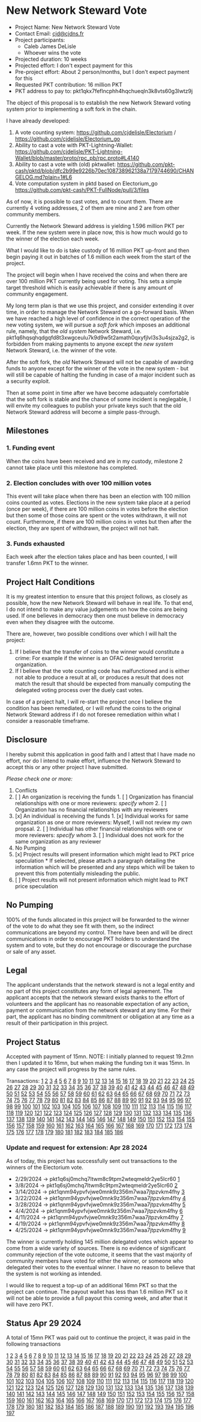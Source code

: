 # New Network Steward Vote

* Project Name: New Network Steward Vote
* Contact Email: cjd@cjdns.fr
* Project participants:
  * Caleb James DeLisle
  * Whoever wins the vote
* Projected duration: 10 weeks
* Projected effort: I don't expect payment for this
* Pre-project effort: About 2 person/months, but I don't expect payment for this
* Requested PKT contribution: 16 million PKT
* PKT address to pay to: pkt1qkx7feflncphh4hqchueqln3k8vts60g3lwtz9j

The object of this proposal is to establish the new Network Steward voting system prior to
implementing a soft fork in the chain.

I have already developed:
1. A vote counting system: https://github.com/cjdelisle/Electorium / https://github.com/cjdelisle/Electorium_go
2. Ability to cast a vote with PKT-Lightning-Wallet: https://github.com/cjdelisle/PKT-Lightning-Wallet/blob/master/proto/rpc_pb/rpc.proto#L4140
3. Ability to cast a vote with (old) pktwallet: https://github.com/pkt-cash/pktd/blob/dfc2b99e9226b70ec108738962138a7179744690/CHANGELOG.md?plain=1#L6
4. Vote computation system in pktd based on Electorium_go https://github.com/pkt-cash/PKT-FullNode/pull/3/files

As of now, it is possible to cast votes, and to count them. There are currently 4 voting
addresses, 2 of them are mine and 2 are from other community members.

Currently the Network Steward address is yielding 1.596 million PKT per week. If the new
system were in place now, this is how much would go to the winner of the election each week.

What I would like to do is take custody of 16 million PKT up-front and then begin paying it
out in batches of 1.6 million each week from the start of the project.

The project will begin when I have received the coins and when there are over 100 million PKT
currently being used for voting. This sets a simple target threshold which is easily
achievable if there is any amount of community engagement.

My long term plan is that we use this project, and consider extending it over time, in order
to manage the Network Steward on a go-forward basis. When we have reached a high level of
confidence in the correct operation of the new voting system, we will pursue a *soft fork*
which imposes an additional rule, namely, that the *old system* Network Steward, i.e.
pkt1q6hqsqhqdgqfd8t3xwgceulu7k9d9w5t2amath0qxyfjlvl3s3u4sjza2g2, is forbidden from making
payments to anyone except the *new system* Network Steward, i.e. the winner of the vote.

After the soft fork, the *old* Network Steward will not be capable of awarding funds to
anyone except for the winner of the vote in the new system - but will still be capable of
halting the funding in case of a major incident such as a security exploit.

Then at some point in time after we have become adaquately comfortable that the soft fork
is stable and the chance of some incident is neglegable, I will envite my colleagues to
publish your private keys such that the old Network Steward address will become a simple
pass-through.

## Milestones

### 1. Funding event
When the coins have been received and are in my custody, milestone 2 cannot take place
until this milestone has completed.

### 2. Election concludes with over 100 million votes
This event will take place when there has been an election with 100 million coins counted
as votes. Elections in the new system take place at a period (once per week), if there
are 100 million coins in votes before the election but then some of those coins are spent
or the votes withdrawn, it will not count. Furthermore, if there are 100 million coins in
votes but then after the election, they are spent of withdrawn, the project will not halt.

### 3. Funds exhausted
Each week after the election takes place and has been counted, I will transfer 1.6mn PKT
to the winner.

## Project Halt Conditions
It is my greatest intention to ensure that this project follows, as closely as possible,
how the new Network Steward will behave in real life. To that end, I do not intend to
make any value judgements on how the coins are being used. If one believes in democracy
then one must believe in democracy even when they disagree with the outcome.

There are, however, two possible conditions over which I will halt the project:

1. If I believe that the transfer of coins to the winner would constitute a crime: For
example if the winner is an OFAC designated terrorist organization.
2. If I believe that the vote counting code has malfunctioned and is either not able to
produce a result at all, or produces a result that does not match the result that should
be expected from manually computing the delegated voting process over the duely cast
votes.

In case of a project halt, I will re-start the project once I believe the condition has
been remediated, or I will refund the coins to the original Network Steward address if
I do not foresee remediation within what I consider a reasonable timeframe.


## Disclosure
I hereby submit this application in good faith and I attest that I have made no effort, nor do I
intend to make effort, influence the Network Steward to accept this or any other project I have
submitted.

*Please check one or more:*

1. Conflicts
  1. [ ] An organization is receiving the funds
    1. [ ] Organization has financial relationships with one or more reviewers: *specify whom*
    2. [ ] Organization has no financial relationships with any reviewers
  2. [x] An individual is receiving the funds
    1. [x] Individual works for same organization as one or more reviewers: Myself, I will not review my own propsal.
    2. [ ] Individual has other financial relationships with one or more reviewers: *specify whom*
    3. [ ] Individual does not work for the same organization as any reviewer
2. No Pumping
  1. [x] Project results will present information which might lead to PKT price speculation
    * If selected, please attach a paragraph detailing the information which will be presented and any steps which will be taken to prevent this from potentially misleading the public.
  2. [ ] Project results will not present information which might lead to PKT price speculation

## No Pumping
100% of the funds allocated in this project will be forwarded to the winner of the vote to
do what they see fit with them, so the indirect communications are beyond my control. There have
been and will be direct communications in order to encourage PKT holders to understand the system
and to vote, but they do not encourage or discourage the purchase or sale of any asset.

## Legal

The applicant understands that the network steward is not a legal entity and no part of this
project constitutes any form of legal agreement. The applicant accepts that the network steward
exists thanks to the effort of volunteers and the applicant has no reasonable expectation of any
action, payment or communication from the network steward at any time. For their part, the
applicant has no binding commitment or obligation at any time as a result of their participation
in this project.

## Project Status

Accepted with payment of 15mn. NOTE: I initially planned to request 19.2mn then I updated it to
16mn, but when making the funding txn it was 15mn. In any case the project will progress by the
same rules.

Transactions:
[1](https://explorer.pkt.cash/tx/dbdb73166cfb72b22e04c2f392819e84a9caddb56ed0bfe7cf716e3f15a0e401)
[2](https://explorer.pkt.cash/tx/ab8bf3eb9ca8c802ae4cf8c99ebd6205293a95220c7cc6cb4be2721e7bd1c966)
[3](https://explorer.pkt.cash/tx/7688fb5687f9ec9d51bef7da1c20ebe9daca294dd65702e54ff933250ebf4e6b)
[4](https://explorer.pkt.cash/tx/e09d6ee6fb20170273545cf1b07415eb86c6fbbffc4ad8b0fb73afffdaa5ca05)
[5](https://explorer.pkt.cash/tx/5392e5f6cc302c43db274cb4183aa4acc5c5a248173fba9d7ff9385c92e1bca1)
[6](https://explorer.pkt.cash/tx/ca38f57268e23f0cf17c12633f3e74440a6966cdd71a166b502ae94947c1070c)
[7](https://explorer.pkt.cash/tx/4cc1a9ad97a939080c4b0254acfcce951d411c2f3d8634d35604b48c0021d2d4)
[8](https://explorer.pkt.cash/tx/1b0a7ad7cd2d3df661cc10283c3d855e4b16f07501228a03b1d362f688e6b5b7)
[9](https://explorer.pkt.cash/tx/27ab6d35a52a0ea09e14133b83d70eef228ede471fa259d96b6b58d8b87909c5)
[10](https://explorer.pkt.cash/tx/ffcb730a46d7511cfe538bbb04b48c4e37264e89359bbe689df5113f785b7400)
[11](https://explorer.pkt.cash/tx/04f247fc101da9bc1b4b51e95c06e884cb4641e368acaac583b38fc7969352ed)
[12](https://explorer.pkt.cash/tx/bc2c08589037db069f981db762ea851c991c1448173ede054b87b944055c982b)
[13](https://explorer.pkt.cash/tx/33f54a512a7aaf62a5182081ebec08f910b38eaf17c4004af91aad15adbaa41b)
[14](https://explorer.pkt.cash/tx/8a7d0a472d31ef38617efbc114391f4e381755d794ede0caffe5ec271f235cc5)
[15](https://explorer.pkt.cash/tx/71ee8d138e58087bc848423ae43450a44dba545c0106140d388f6ee3a18a4a75)
[16](https://explorer.pkt.cash/tx/4c9d866f3938edff3982f561f9e79a2a9b919ec1f814839e88cf2d0b2599dabc)
[17](https://explorer.pkt.cash/tx/43d7065e8a286cc6f4a8e2bfdb67876510a37f0eb06299e5bad9c6cdee4fb352)
[18](https://explorer.pkt.cash/tx/ed088210081f74f65ca634fdd7fb77c7e9dca4bb8e227d3cd73be90d4c28cb60)
[19](https://explorer.pkt.cash/tx/1bf0cd2c173dad9d48a6d98ff5e2378d590e5a4f295da04940bde2e49f135085)
[20](https://explorer.pkt.cash/tx/36a468feecd78241f1f21eec6c327981110b2b465da9df21529f0817fd93622c)
[21](https://explorer.pkt.cash/tx/846f2dc4cc7a2051708c6e560976e4de90e9743aac73a8c80f3020644658ae79)
[22](https://explorer.pkt.cash/tx/72329d93acd0f9179346f42389141fe5077debade7fb842acec1c695331ef50c)
[23](https://explorer.pkt.cash/tx/3076ddec1455f5f8c1a8305f8e84b046f09ef456f600deaa5ba0b42599492595)
[24](https://explorer.pkt.cash/tx/e3a42bdc0b5c026918e17b3877159e2eae198bd26649bd32f257a94cceefc316)
[25](https://explorer.pkt.cash/tx/5d6df6b462c87edb58188aa44d1e7e2149bfe5602839aa44c3b4b5ef11e6971e)
[26](https://explorer.pkt.cash/tx/afe0acf056bc40da17288526ba17d8de562bc63309f1e9cb65694e8de1f25713)
[27](https://explorer.pkt.cash/tx/76f54f9f32b885eda6929f203ef9bb2551becb3dea881429827a26a3ef58c68a)
[28](https://explorer.pkt.cash/tx/8884d5a33f6002704f35e08a6a0e3ab563f78af418b7dc36211643deeb8d6855)
[29](https://explorer.pkt.cash/tx/3b027ad593d4454541b5737dc14eefdcc80989b534ef768a1ce2b4248910fd2a)
[30](https://explorer.pkt.cash/tx/a89e1d06256384ba18e060afd87adc9dc29bfd7c67f34fa73b87d5cdedab8313)
[31](https://explorer.pkt.cash/tx/51573695a3bb1d179eb81679f06e66abb6267e859efa8dc1739c78050c6a602a)
[32](https://explorer.pkt.cash/tx/a8bdd655469cf72588a98abf8d6b8d92ec85c1775c989aa2d12cc182659c996c)
[33](https://explorer.pkt.cash/tx/2b86caaac473de2224bb3021573fa4588d2a0dffb0520e22b2bcc4a3f9395310)
[34](https://explorer.pkt.cash/tx/27e5f3e5bb8c2df983fe962043c2e386b8ba8e86f00f7ae14336ecb41ca6becf)
[35](https://explorer.pkt.cash/tx/175259302771e93d8db1d44b36fe41fc91ca64392ab3aa7ab2c285c12a9e4c76)
[36](https://explorer.pkt.cash/tx/94665cbef93bfcefb15ce0637dd095245ec71fd93d39dac26c101532a4624f33)
[37](https://explorer.pkt.cash/tx/4270a259a7d758a0e8a8a5e3e83bb881ae3170b938ebfc0b697648ae9039c438)
[38](https://explorer.pkt.cash/tx/3b7fd34c810ce6fc7513ad58038e0cf6e66ccd9843b7a520f5b2a5571cbc7614)
[39](https://explorer.pkt.cash/tx/535378c0f51b2c55b60fec74c16a2c6f482ad50065e2c50604c7450a22514fc1)
[40](https://explorer.pkt.cash/tx/aeab7e1af89b07c27cc0725a4b495dac2b6ad2053ad4621abb1036454cce8af6)
[41](https://explorer.pkt.cash/tx/e3821febd1775e8c16657967d7d00ad61aa95247e1088b5bccc1b45b2cc94b69)
[42](https://explorer.pkt.cash/tx/24418f67ce65fac27c0ab9d5fec646de9a6c0ec1a0c3072935c350d92a0e5a70)
[43](https://explorer.pkt.cash/tx/cdf39ad72752366c4fe785b1edd3504b492f23e08ab4da86f8fbfd1a70f1ccfe)
[44](https://explorer.pkt.cash/tx/2eb20efc7c3a5f88fb5e2d7f2605fb5f60b9b99f2275ba68f089062647834ce9)
[45](https://explorer.pkt.cash/tx/069a5c12c1a9b50ef3b3416d22eed8b3f25b7584a798adcd4e524cfde6c7114c)
[46](https://explorer.pkt.cash/tx/8dc007ddefe1408fe78b71ec6516db485468de0e50cf8bce7f3e6a84d4849b3c)
[47](https://explorer.pkt.cash/tx/4b13aa8f5d483fe03735e5fd0630734a30ce0f6d73a0b15c08abbd4b0f70cb66)
[48](https://explorer.pkt.cash/tx/0879cf1fe6491a1d8d9097d665cc5a73fe3ab8cb6a5a128641f78701e09842ba)
[49](https://explorer.pkt.cash/tx/15da5558967cc334156bde97f9d25f71f9c7c4c09b74c987d063b23ef14479fa)
[50](https://explorer.pkt.cash/tx/88634793cff2190a725a6bf7dfb80c5d2765c312c85c08b1eb1b0a2e475ef711)
[51](https://explorer.pkt.cash/tx/5697b55c067310ef0ca0df461fbcd1f57a0bf48728daf510518255d407c7274b)
[52](https://explorer.pkt.cash/tx/82c718361f4d7bc30b5b567d4ecc1876a17aa376420eafbaaf0189beb6048766)
[53](https://explorer.pkt.cash/tx/2b491a6e3f381753a1b277b0293fe0afbbeff5055b648f0d8a919afb78f799a7)
[54](https://explorer.pkt.cash/tx/9d90f91c96e186a32bbece22adbbb02b43a6d6a195300ae21ada7187d2eb0f1c)
[55](https://explorer.pkt.cash/tx/37e1d483ba2ad080a213729d7f852188fdec1f1152136469811496c4c0831974)
[56](https://explorer.pkt.cash/tx/4e03bf81800c23fcd41e4b4692b743a6fd3d56e3bee8c94958d3d3dcd1c640d6)
[57](https://explorer.pkt.cash/tx/cec13a6c346ef7509f46a4039b0a981e44ce439480d9a606c90b54623b353f6a)
[58](https://explorer.pkt.cash/tx/a4cf120c1a871f8f069aca8cabf3090c30f9cbf0f260738c177823b074498a83)
[59](https://explorer.pkt.cash/tx/023c23416875595a8554d5db8a319188e1bc443f90e98604a391fd9d8b8f17a1)
[60](https://explorer.pkt.cash/tx/77e71b22ebf2241b9d4fc30b1ac343f3b3c3f42cdc4720d0850a553e1aa9cc92)
[61](https://explorer.pkt.cash/tx/7b701d026646b4a38ab18e2cc646e13771b83066761ba7b09d1c2084d632441a)
[62](https://explorer.pkt.cash/tx/3f9888e6e34255cd69b313548db6523aa32af38ab082487e186a2517e61d59c7)
[63](https://explorer.pkt.cash/tx/5cd7e2ad7ef9517df6b0b40317e2e521904e047dabafd2579bf431ed92bebd0d)
[64](https://explorer.pkt.cash/tx/45da9b3ee1108ebec96d59a11254ee1acc0453c1d3fbba2c72241f8bce0ded5d)
[65](https://explorer.pkt.cash/tx/0acffeda93cbc9248e112df6f1ed3a34fdcea642e324125a479c2f0c77dd4649)
[66](https://explorer.pkt.cash/tx/84be6a83dcd0b8c770ff365164dd3870c911cc614bc96e487fbd093d3f429911)
[67](https://explorer.pkt.cash/tx/c97baaba3f2c59236b4ffc5b7337e4f96966338821f64fa90f69fef73613eaea)
[68](https://explorer.pkt.cash/tx/42b185ae05b35ff01d70b3ac30fcb612bcc82b4f9b3871e8a2f8dae28333df53)
[69](https://explorer.pkt.cash/tx/c12f56b9891e95a14ea7a165f89699f388b71bff053dc4779629f1eb307059a4)
[70](https://explorer.pkt.cash/tx/c8f3b15d6fc8610fbd8fbe520fba1864189a3ba3194a195ae2a611185585219c)
[71](https://explorer.pkt.cash/tx/023bf1c95bfeb39e0aa2795588d6b55f8ae4bd3c77372b58c2b110ccb5233602)
[72](https://explorer.pkt.cash/tx/5eb21889a5f48acd7a0d510c5608f82459590c46c80adebc19d56b1e36fda2ea)
[73](https://explorer.pkt.cash/tx/202d0eb0bfb8573ea5665d12b3d24209d5a30cffe224e0a3af8efb1a817cbc57)
[74](https://explorer.pkt.cash/tx/1c19ce496d83ecec0389dabb8ad9d94755dd85eb9d43174864b862a76735d43d)
[75](https://explorer.pkt.cash/tx/c2828956e196bc4ba324a96f2f7ba5f937a0288d7b7369d15119c321171377e9)
[76](https://explorer.pkt.cash/tx/da04cd369b24459246b3dd9c9c2f89c5d07e1fd719d475f49beba6fd4d3db492)
[77](https://explorer.pkt.cash/tx/c52cf220c1adad1d897d842b1a213d73352a700bfeb903cca630e8b58d22ad46)
[78](https://explorer.pkt.cash/tx/b493c022051dcc4665550bb47a79cc71cff4c5e3dd7f467881870c005708d494)
[79](https://explorer.pkt.cash/tx/0e708f7db6f16456dcffca79fa7ce3188d36c5f8db12d1b426d36efbcbb705b3)
[80](https://explorer.pkt.cash/tx/7a01c8b31acd5fb2a94b1b3c259a1b514dae25ac76aaaab68b2d446f32a319ea)
[81](https://explorer.pkt.cash/tx/3a9e69fb19594fb1f7c682ebef8ca934b4e0618e4f5ef0576f050b1c4324be80)
[82](https://explorer.pkt.cash/tx/b9c8ef9b7b8e59fb4b76b00190bcb80b42211ce05edfa677af0acbf1dae38e22)
[83](https://explorer.pkt.cash/tx/d0efcb9185818d2c923a259076fb00f468d870fd4ee8333d2001cb94c324ce59)
[84](https://explorer.pkt.cash/tx/fc34e1989bc712f21865c34533ca64381557e8bc4bbbb1b5e0b3533183bb944e)
[85](https://explorer.pkt.cash/tx/2f36fa27d5ca9610ef5b0162224f5e35618012da962f7bfd4829f3a26faaf048)
[86](https://explorer.pkt.cash/tx/7dc113ad873f1bec9af56698b9372144d9bbe9665ad37111074e4c8ac95ce979)
[87](https://explorer.pkt.cash/tx/60d87bbeac08034ccf7075f24819bfc1ce904e9e2996f5999c40aad2817e9fb3)
[88](https://explorer.pkt.cash/tx/9f8a0a2410b8646767723e12c6dc1d2475de7d47d6a8c25ba782588c5b24a680)
[89](https://explorer.pkt.cash/tx/54343b29326b978664f9a89afb57b60b623021450cb2b9c2d7c671e1c77cbbec)
[90](https://explorer.pkt.cash/tx/2d3097cdf27cd1e29764f070d3d71abab1c1c73b394adbff6fc546f0d19b5e7e)
[91](https://explorer.pkt.cash/tx/33b1e51a31fbac592142e43063c8c7f0ee2308d7cbd8d27a6a8caf0ebbe082c7)
[92](https://explorer.pkt.cash/tx/336b19c06d48e68c1b81659aa858bb8a5804506712b789c910f54d00fbd3ed28)
[93](https://explorer.pkt.cash/tx/de33367726934698ddf4fbf7ef73813fd9adcb5eb39dbcef9d4654af4bb4af50)
[94](https://explorer.pkt.cash/tx/78f5071004358a507091baaeac1e9add361a73f83a0d0b1a1b789d75c8c2d4a4)
[95](https://explorer.pkt.cash/tx/e3119769acbe8ed23ce6f6e1c6902183028ea364da571dad07a4776cd31f5d80)
[96](https://explorer.pkt.cash/tx/f609cf0ebaae45669e2d0d2da15f967cbbabaee50236c05600494001d05875c6)
[97](https://explorer.pkt.cash/tx/98ce91e37d513673d8083469a2c46ddcafe8637e51eed107d4543d95c2bdc98e)
[98](https://explorer.pkt.cash/tx/fd7c523e4452d0dc5344fed90f299f3ee85fcf03206d8330e424319b64d4baee)
[99](https://explorer.pkt.cash/tx/339668bd8d078af085d51f2b5bfea250196cc2aa73063c03a809af9833912c01)
[100](https://explorer.pkt.cash/tx/245b71a178a18cba6ea77401ae9a9dc3d0c3d4342ad5d96e805a17167c52b340)
[101](https://explorer.pkt.cash/tx/0b6666912abe2bc5b5ca44edbf5e79c34a64b0103b08531eae16c1a9bc363ac8)
[102](https://explorer.pkt.cash/tx/094991667783e514ec9686a46717b113566efc722e36a639eee71a285d17ec1e)
[103](https://explorer.pkt.cash/tx/b6538ed709542b5863da7752e7a9fb78f69834d6305ad1c2f30b9ce12343246f)
[104](https://explorer.pkt.cash/tx/989998494100c36dd252f91f68c0ee2edf4a54777c898559932f33043202eb85)
[105](https://explorer.pkt.cash/tx/ad7f9ee8d09e43788f86d310860c90aa43dc3f74138e26206f80cacacc0adc14)
[106](https://explorer.pkt.cash/tx/0f95a8e03de3347abdbf99708b38227b7b797f0fbb091b9068d07bec85e14c6d)
[107](https://explorer.pkt.cash/tx/f89e4c8614b264a8520ce53898210758b15135ea7fdb4f22ed5879bf5d6ded01)
[108](https://explorer.pkt.cash/tx/f02a7b84a849f414e3cdaae4ebc20dda19d14e68c875b58d818a7f03e069d879)
[109](https://explorer.pkt.cash/tx/db3d1b0d168e1b869c29520ab29aa4b923b0f94c997434df0be71e11b7278d5f)
[110](https://explorer.pkt.cash/tx/a668e42ae016ab989267b9ff6a0ebc55a112fa9b92fd28cf0029d0fab9a59359)
[111](https://explorer.pkt.cash/tx/6acf6dc9bdc386c2aef8e1b21272eb7523557d1f8eb720f8d3fc8cb59d1578a1)
[112](https://explorer.pkt.cash/tx/8a2c1db3d6a44b3fd1b0ff0871e93b180952cea7b01ec775e5b50e621672f493)
[113](https://explorer.pkt.cash/tx/4c27d57d7589a197aa1372273ceca88396fb77cb2a496d2847f2da811ae9f1aa)
[114](https://explorer.pkt.cash/tx/e8e64eb56349bd5d5ef4f3fb4879bd0384261be6679cdb49288e1a85d8c1f538)
[115](https://explorer.pkt.cash/tx/64cc8cf72e06aea6a66243ab05e832990e072af769b52ca21bb1d7587575f76d)
[116](https://explorer.pkt.cash/tx/04f15642e1acd42732a4b37d5f502f04dcbde19f39ca31a7aa15b03961b61f8a)
[117](https://explorer.pkt.cash/tx/df9b10ffefe2e49074f640781f33805908ed387e419d7a1bf6ba3daa3c79034e)
[118](https://explorer.pkt.cash/tx/ecc951bb859f4c055927c4d04291fe3d88add9af0d44a3ebf43422b665448a4a)
[119](https://explorer.pkt.cash/tx/71c7d93a8491a54c44eb7d58891d1ba2627999aec99cbb44e84fa68fb180a847)
[120](https://explorer.pkt.cash/tx/922707df657aa3cbbdcef818b23e799c37a3cc1545ec1c6edd7d5d825f07dc6a)
[121](https://explorer.pkt.cash/tx/88684dadd98efdbaca0993a17a9ef86c3986847a6a3af82262beb2dbfdfd5d41)
[122](https://explorer.pkt.cash/tx/d2aca7cc29a3a465d2ba70374477184ced859ea7d94230b15add8b41c506e0b7)
[123](https://explorer.pkt.cash/tx/e2821061b383c298c7fa465bd3b38f7995f2910e8c0f5e526e4f8ed1dfea2796)
[124](https://explorer.pkt.cash/tx/b4897960220d5dbbfda507367921e2a8d921dd9ea14c30e9787018c056f3150d)
[125](https://explorer.pkt.cash/tx/0502c8d8af647833d580b3433553bf24bad70a9258b20a2df32f25cb8120dee9)
[126](https://explorer.pkt.cash/tx/001d04c07879ab4347531a75b954bef3d20e06cf1b0daec095510ef4d9d870d2)
[127](https://explorer.pkt.cash/tx/b03177a75bf3100bc2fd155087882f437a278cc1624f0736459268399add850a)
[128](https://explorer.pkt.cash/tx/a6897b6dcc553beeddbf7ebb237a8ec6f87d9ce65d7a3410f745941ecc35f759)
[129](https://explorer.pkt.cash/tx/81a593bc57b9a02f3aae28fc6cc9af010a653ce642b3063df17829de60d0959b)
[130](https://explorer.pkt.cash/tx/8efd3a2ca5a6639f55e7a7280158a8e8037a727c8d70d40247a0b0ab0c7ca645)
[131](https://explorer.pkt.cash/tx/b5914ae8621c4c5d20d9e0e50f796b854d6fe82a6441ca2b7fc18062f6f8c77a)
[132](https://explorer.pkt.cash/tx/7ad9b45f5b87caab9d100215c3e6d7cc94257bab18d5eec4cb9134570fd36dad)
[133](https://explorer.pkt.cash/tx/f5b472552d910179777736f160610d5965cdede9e788c5046cd76837a2a04b84)
[134](https://explorer.pkt.cash/tx/8e05d60e721a0e365fecc9075e6ad0ba99c55427bfc6cd089f98504a5d0935eb)
[135](https://explorer.pkt.cash/tx/9ff98c0a4bdddb2f02538d663d83b3d408b86443fac2a3333822b20e6034a670)
[136](https://explorer.pkt.cash/tx/ea1747c9ecc4cbfba0619c668673565674c39ae00d3ac1d7581cd82fb4e930b8)
[137](https://explorer.pkt.cash/tx/12bdb3545269ee84e398f9ef457675728178c0358fc8c323a1176c6bd74a202a)
[138](https://explorer.pkt.cash/tx/79db7abdbe50fb4eff348e960146b580e3f8cb43776a4a227bd8cc302319bbd4)
[139](https://explorer.pkt.cash/tx/4db2c13dc26c95329395621d7b39e399fa4a38107fd84c4dd46a30734a993c94)
[140](https://explorer.pkt.cash/tx/c1040a40e0773881d379af591e4a1d4a78366abf39df5e23416f53ee1aec2468)
[141](https://explorer.pkt.cash/tx/4153a34a53f8af01169bef3d7e031c5ec7a7c26ba4ee99e7162937585b151e91)
[142](https://explorer.pkt.cash/tx/32968c451180e937f6833dc0391dca9595529236df1f491de70745c282c639e9)
[143](https://explorer.pkt.cash/tx/36e6397b622db3432194ef85419988c929998e5b6388cf42526fc02c22e4b828)
[144](https://explorer.pkt.cash/tx/14a039da210effc8f076c0e279089693811fb38c9aec6d0a8baa21008004c213)
[145](https://explorer.pkt.cash/tx/c9af8d20d981d164dff31b7dac2ac50538c945cea72211b05219bbd961128c2a)
[146](https://explorer.pkt.cash/tx/926ec52df8ffbaf10d98743f820d691bcabc7502ed1cbe0aa90184517e477f2b)
[147](https://explorer.pkt.cash/tx/09bd509ad3252b73d3dad432d1f62b3673611a837a215325bf18474342396b8f)
[148](https://explorer.pkt.cash/tx/26f7748193eec572b61b16eb45897e16d8dc7c4a7e9c7c672b4eec249bbeb5bd)
[149](https://explorer.pkt.cash/tx/24e2377bdbd5528b115aafe0e04dabc7c8355d4d54ab20d732cbe4c5c1e385a1)
[150](https://explorer.pkt.cash/tx/b1e7dcec2b9475d937352f482fe48998848866b7d3b3eab9274a9ec2ab3877ab)
[151](https://explorer.pkt.cash/tx/bd053fe40e019cb4a3ac17d77d79ae9ec4f1f35a545a34e195a512769097acbc)
[152](https://explorer.pkt.cash/tx/fc342741031ed5927da6ef19872e213575537f164c6e7a7fa9d095be990f2c2f)
[153](https://explorer.pkt.cash/tx/2e2143c53cab0249be4f4fdc3cc5d5c34a7c62f5f0669208daa1064131cedc39)
[154](https://explorer.pkt.cash/tx/6c08d6b03512aae25327e23c292111f1a6bb8b1a1262e5605ae6f3f30cc85858)
[155](https://explorer.pkt.cash/tx/d93b88e4e145bc9c5dabf8138b12376b7a410370a98e0b488e489e803cf2fc49)
[156](https://explorer.pkt.cash/tx/e946a36e949cf4aa2f45c21528cbb25d5ddc4357a3f3f71ccc79a67c9f2cfb03)
[157](https://explorer.pkt.cash/tx/52c40183c3afb7f58b8e1f1440b66ed8f9aad5f08cf8dc4214a812c8de8e4e9f)
[158](https://explorer.pkt.cash/tx/ae750962192a2f5c48c95a74bca7302f24c2c34609e2e3654314acd3c82e72e1)
[159](https://explorer.pkt.cash/tx/a4268ef882180756ac19571df27aa0bbfc9b89b666844a4b03e84f225ce27be3)
[160](https://explorer.pkt.cash/tx/74bbaa052315f0b63a92500d2c0531ce4f7bb90a44653cc08ec683a8d0f29fe7)
[161](https://explorer.pkt.cash/tx/620419db66be9fa087fee769e09372469d7c09688ca77be7fcac9f4da2f08a03)
[162](https://explorer.pkt.cash/tx/8472d130499aa6ed2d35158575a62d3fb5c282d9e9f24c5cb1f2c453c4710630)
[163](https://explorer.pkt.cash/tx/db32f775f2ee15793b35bc6169a152b898075e3c87fb71ddb35f09ac344c2d89)
[164](https://explorer.pkt.cash/tx/3d30f53463e16058bfd7a51df433ac55cb81b34471f07a7f054fc6e047d051fc)
[165](https://explorer.pkt.cash/tx/3ae99c01b161f1c5308c18502deeed85fe81f9c868a0ed413c98a3036bb28979)
[166](https://explorer.pkt.cash/tx/d906834560b91fe54a7211a823c28a65b64b213fb861e6451cea528f0a695ef7)
[167](https://explorer.pkt.cash/tx/7de9275daa91d7a1c8406ecaa89b1ce24af72811ef082a20a6a6020b665846b4)
[168](https://explorer.pkt.cash/tx/be291a90e4417148766636f6dddb5553a742d1d6cfa9a6f8bd9702445220830c)
[169](https://explorer.pkt.cash/tx/f8d4341d965a3743cb65e4b54e21d3bf9f7d1b05b9422e119e41521c349083f6)
[170](https://explorer.pkt.cash/tx/c78171429485324fb5a84a7708fec14c64f8de1713d03999d3623c3dd276da8c)
[171](https://explorer.pkt.cash/tx/99bb1310da00a2c53818f7c1c40bd077fc3ad218b0505fbe33b23000dd459714)
[172](https://explorer.pkt.cash/tx/17ac3527a1fa1c9f9951b3906da7d20aeff3e7b46669eb95178821b7e04cee31)
[173](https://explorer.pkt.cash/tx/1f97c4050cfb0063d60d002cdc206b086bd7a38c4fba72a7723c088bca650e00)
[174](https://explorer.pkt.cash/tx/c3ff6776bec4d3e3b62ac016180b1cb4b2c15c6bfed1d54eeaf2433b1a8515d9)
[175](https://explorer.pkt.cash/tx/27fd0bbbdafea5055cf1c511db8a36283dba32eefca4c71362cbd7b057cb9111)
[176](https://explorer.pkt.cash/tx/0d2eec22182e13dfeca4e0dd2b776e4596a27407718d9c0f075f099f09dbcd11)
[177](https://explorer.pkt.cash/tx/89218ec7bf10c70c07383a144a60170c4753cca93dadbb04939846a97ca0131e)
[178](https://explorer.pkt.cash/tx/68cf3640a7f87b3959cce350b9fe24cccf076715a025dbe71ac43c18c2cf6181)
[179](https://explorer.pkt.cash/tx/90d9d91ac05ddcef60f6088c9d23bd5e0eecedfbc45c3e8f081d538989edaa4b)
[180](https://explorer.pkt.cash/tx/6b01c0f70cd8ec2b741e5f6ba0a39fc08e8a054a1b9f0f81254075f789b742d7)
[181](https://explorer.pkt.cash/tx/d7fb6a6c65a8cf8d14acd4668259cb3e9e23426ee5a5b70cc950bad3c31f2503)
[182](https://explorer.pkt.cash/tx/fa7cdc5d32dc2d3c07cf2cf10c80d3dd418256a425cbcfbd424ed6b7b8aa615f)
[183](https://explorer.pkt.cash/tx/227c3189ea2a3ff4649503728b70fbf828c4da8460c88b127d42b102a3267ca7)
[184](https://explorer.pkt.cash/tx/01ced8fcf56d79600bab67859f8d51e077432e7401eae265b0429e884017a333)
[185](https://explorer.pkt.cash/tx/496181b8b007ad789d5ce502f0b6a65b5700caf02b4461db44091bab7c4f916b)
[186](https://explorer.pkt.cash/tx/0a69a136f5cbcea9df11e502963d6419c556ba80ea36ada824ddcd3f0f036e23)

### Update and request for extension: Apr 28 2024
As of today, this project has successfully sent out transactions to the winners of the Electorium vote.

* 2/29/2024 -> pkt1q6sj0mchq7ltwm8c9tpm2wteqmeldr2ye5lcr60 [1](https://packetscan.io/tx/70c6f3b1c5d73244787b133ae496d426bf3594b9bcfec037a47377b6cbfd28d1)
* 3/8/2024 -> pkt1q6sj0mchq7ltwm8c9tpm2wteqmeldr2ye5lcr60 [2](https://packetscan.io/tx/a430d8f06f2dd4c6540f71e62a205ca03df5fa79faf7f4e42da9dc16f1762199)
* 3/14/2024 -> pkt1qnm94ypvfvjwe0mnk9z356m7waa7jtpzvkm4fhy [3](https://packetscan.io/tx/768366708cb84af646128687d6397b46807f61b8deb67e29cb0908b6137f0141)
* 3/22/2024 -> pkt1qnm94ypvfvjwe0mnk9z356m7waa7jtpzvkm4fhy [4](https://packetscan.io/tx/f6e7273a97dd7dbaa3302a294ee0f748d037e2146221cc5099f2539a7f0162c4)
* 3/28/2024 ->  pkt1qnm94ypvfvjwe0mnk9z356m7waa7jtpzvkm4fhy [5](https://packetscan.io/tx/52c391e3298181118e3f439ab399d2c2cc803eece125d4ffb8c60971313b2d4d)
* 4/4/2024 -> pkt1qnm94ypvfvjwe0mnk9z356m7waa7jtpzvkm4fhy [6](https://packetscan.io/tx/44d6e0920a73bcc2e246e32d0128a19a1bf2481a0115c95362e9626a0ae07a04)
* 4/11/2024 -> pkt1qnm94ypvfvjwe0mnk9z356m7waa7jtpzvkm4fhy [7](https://packetscan.io/tx/c0fb378b54a83bdb1c2519812bed7fc443e18369088325844d7a5e46415ba55b)
* 4/19/2024 -> pkt1qnm94ypvfvjwe0mnk9z356m7waa7jtpzvkm4fhy [8](https://packetscan.io/tx/ddbfa5fd078a3666805d7d3ea8242fb3d0c835f34b11bc43d252bda5da61c9a6)
* 4/25/2024 -> pkt1qnm94ypvfvjwe0mnk9z356m7waa7jtpzvkm4fhy [9](https://packetscan.io/tx/085000e3b012380333dcd2f9fad185b43b68a333d966a7b005906d54a9ee7c41)

The winner is currently holding 145 million delegated votes which appear to come from a wide variety
of sources. There is no evidence of significant community rejection of the vote outcome, it seems
that the vast majority of community members have voted for either the winner, or someone who
delegated their votes to the eventual winner. I have no reason to believe that the system is not
working as intended.

I would like to request a top-up of an additional 16mn PKT so that the project can continue. The
payout wallet has less than 1.6 million PKT so it will not be able to provide a full payout this
coming week, and after that it will have zero PKT.

## Status Apr 29 2024
A total of 15mn PKT was paid out to continue the project, it was paid in the following transactions

[1](https://packetscan.io/tx/f5c09a2cff613d1601b7bb3d3886df2678997a17f9877009dcc7e49044c714c0)
[2](https://packetscan.io/tx/7ea0f2fc0913366a52c600688b4121117e45a2c3403d7d55f36773c5d747c24a)
[3](https://packetscan.io/tx/409f3a8b7007c3c0d13dbafc29d0bc61c44c676dd9a86caa4d755b5fbc89bf7f)
[4](https://packetscan.io/tx/758203be2682156e9aafe4b479218a38b45af48c898a6aa8a13e577c14f4b99c)
[5](https://packetscan.io/tx/1f30e6431d01cc07e611ef87f9bca0bf473f93245ec7dac67cf294801d88d146)
[6](https://packetscan.io/tx/e5cfdff0d5cbb1248033b71b23f9c345643caa23858a0311e2c80c0e5056fa25)
[7](https://packetscan.io/tx/d173d91f760713c6ae5c03dbcc064d4f5408202e2b3c40d27b1a9f908151f473)
[8](https://packetscan.io/tx/1304ed1d5132ec15dfb215676c42682db4e61173abafe87414cfe68dc5821e07)
[9](https://packetscan.io/tx/9712a0ebf27162235db5711d2e0dfbe6707680b281de93c715c4f37bcb33d447)
[10](https://packetscan.io/tx/ca0640d681274231b9b54588e2bd14174754aa26448a7acf25d1601385b65067)
[11](https://packetscan.io/tx/562762a0bcba7f46c286050525880a339341a86d5869d8d2a9a2c1a3e1d865c1)
[12](https://packetscan.io/tx/897c12068cb1f758a56b49ea2a461c61b151d03dd0fac8214b401fcadcea4270)
[13](https://packetscan.io/tx/455907bd42ca8240d7c42b3683b375afd2d8bc6fcd5f90232b220fb3e91b6558)
[14](https://packetscan.io/tx/158a6d84a25b71e12c87509865916179fc673956164be454af6ed5f93f69b67b)
[15](https://packetscan.io/tx/5af591012c10fe0126824d7b11f66637040b30aa400e1ae9cf96ed4c67149af3)
[16](https://packetscan.io/tx/cdd999b748e8e6c6bc22091cd76488db23bd916b5df73e117ab6c1bf3ee0a0a1)
[17](https://packetscan.io/tx/0316a95572cc872b962a61ddf9760d73e136512e9eae0e6089b879484388e504)
[18](https://packetscan.io/tx/d9ae4efbb20b78ee0b6e454bf60d4d7f6c5f12702acc01795fefd5887d99a603)
[19](https://packetscan.io/tx/a1d833a21a060b4691b334c41a520b85fe8acb705db585fd3a2e121007d383e9)
[20](https://packetscan.io/tx/4fc5dc06b6694af7e1ecf38abfda7fba0841020c9d5cb4155e4a3b77d4be3859)
[21](https://packetscan.io/tx/678b0af7be4346d58aa49620329326f5046b25702c2c23a5707d784fcf7e77ad)
[22](https://packetscan.io/tx/916e099fe6dbfdbae585deea9d34d1b0e673ad13769393ff3484f07412243e79)
[23](https://packetscan.io/tx/8a976949d99e7459cc11b695101ff1ca4fa24842b768e007c899329d57ca97a9)
[24](https://packetscan.io/tx/6f0d45dc0de8a24e4c1a90c874250e41d3ca337acfbbcaae5983adc2feb7dfac)
[25](https://packetscan.io/tx/0ce38d17513c12eb95891618a0b91b32e1a58a74301b46b0937cd7b3a2df1a1c)
[26](https://packetscan.io/tx/ed564cb5722bb4c5d04463813809ee413e91ee2bd3f5a3a43eb894ae06b007b1)
[27](https://packetscan.io/tx/db0f8979a2401f9545b515cbe0031d217fab2d503b152098a047e7e1d2292054)
[28](https://packetscan.io/tx/525200ec706eb738ac009f72cbb964b74848446301627d2f8c1adb9a5c1975c4)
[29](https://packetscan.io/tx/d4d905fa1fd8e50c6cb0f85cd037609f9075cf25274fa4bfe9a9a926db51cf61)
[30](https://packetscan.io/tx/34f8abc4fb8539cbc13aa7278dd6ecc50d1a2d70a1649342df4672e59f09e79a)
[31](https://packetscan.io/tx/9aeb847deb60b3596f8fcc684b4c1434133d8c9d06746dc39bbb00a0117b5377)
[32](https://packetscan.io/tx/c3a81a7e5fe4e05e667edc5f0f29fc35742f5dfa8729d8c423261b791215dd7b)
[33](https://packetscan.io/tx/59ebca83126bcd8f94aa8369a87454be2106770e222e088d79f20c67d2cea0b2)
[34](https://packetscan.io/tx/e3b5f21bd3957eda3122e4f38b45411ba7dbacb81c67d52d277ba7c97397fcdf)
[35](https://packetscan.io/tx/f1ef42d0ce8ad72eef12bdbb763e3f11bbab9b1abe67a18506c9404c8e90e001)
[36](https://packetscan.io/tx/f13d40f34e326d98d9e7ceceb1a4a5f98c83e001e964618579d8978f64d234f6)
[37](https://packetscan.io/tx/d6ce55750788e9ee108c9fe586b5538b14772baebf9f1f5f4a5a3184f6003123)
[38](https://packetscan.io/tx/84bb9b390833b0889b131c97205e4805fdedb1f50d9c1982daebe9697a8df1e6)
[39](https://packetscan.io/tx/a0867ab6eee3b87cfc021df7fdecdd506030646cbfe71c5fac7da0831fd94053)
[40](https://packetscan.io/tx/5ca8a7e7ac23f6f9c7d963b1b769617629321f31f8b97721135a55ac8ff1ad07)
[41](https://packetscan.io/tx/6f5e52450169e0f81d7a2728cf0d10eafb284c4335c04a8d7d9bbd3faa67c60f)
[42](https://packetscan.io/tx/666852dbbd162f3e51c01dc86f88f77f713f165ebb7b3795cde7812037b6a689)
[43](https://packetscan.io/tx/814a507601306a2ebbf0d6036396e11073280ec90c21b6b4502cf552f10a74d3)
[44](https://packetscan.io/tx/fec1f6e12a1c0333acd2fd684a873ce3e6156b1b4cf84be970d67aec241c663c)
[45](https://packetscan.io/tx/d52cee98d38a619a1c5d8a8347c6866757924fd84f24b9858ef1ebb20d209e35)
[46](https://packetscan.io/tx/737c2c4a691ccd89a2398865add0c7f5108391fd267d51a959bd6143dded5c22)
[47](https://packetscan.io/tx/1f20e9cb1e86ad9070e2e74035d966745975a571cbe8a46ff96e57a06957c6b1)
[48](https://packetscan.io/tx/ce27feeedc6be20cb1fe2b2ed0aa25bbe27191773d686fcbf9abc15f9a8a4ed5)
[49](https://packetscan.io/tx/6e18760203f480ef6c98df7f4861df377224508a780bc8930b622d60daf8ef6a)
[50](https://packetscan.io/tx/f283061fc9381bbe847f75036aad6e10c080a173b9f76616d2d1156e02ab2405)
[51](https://packetscan.io/tx/0e9e1a51ef2522c09a25df1d670bc55f9d3e686ff09511b14bbd82ddcb299649)
[52](https://packetscan.io/tx/b577eab89ae0dd6f5dd5d0d4a6f07551973328e826d1e6f2f53be0b5c47b3198)
[53](https://packetscan.io/tx/0595062adc16bccd652c1abf1f3419131ea5adc1de192439268ebcbca9d456fc)
[54](https://packetscan.io/tx/28abf77df955dd5120ec11a9392b9f287bed04d15810f52e00e40fde630fec83)
[55](https://packetscan.io/tx/a928ccc0c8b3265fcf72e26556943b584bbd8f35dfbd652060c32b24b57f96d8)
[56](https://packetscan.io/tx/ec00bfa2af19a0ee1c61cec7c3ffa9e603d5ee6a8390f689b97edf5ddd4475df)
[57](https://packetscan.io/tx/eb374c296684cbaca9b0d2fec67836ff5c71e3fc35f9c04ecbfff26a234ed2a6)
[58](https://packetscan.io/tx/7c99111494073ca9f73b6bc7a4fe0d4264707c4bcfed0a474a5a11abc52452f8)
[59](https://packetscan.io/tx/e479fb1dff8ec4c1bf2204dc3275d0bc055e363caf5e4d22a6da445a80f608df)
[60](https://packetscan.io/tx/eb1c5aa790903e4e5bdcb7c3f794b67088f1989fb37293c2867cfe06cd637af2)
[61](https://packetscan.io/tx/9c1144a8280f62ec121e24b67179dbfe8f98d7535c74a2048d468e16d61b8f98)
[62](https://packetscan.io/tx/e5ed15210a486ee63b1c8738fd7cc6a062aff321479d34cdb1d00b2f7ae238d4)
[63](https://packetscan.io/tx/7449fc77302d3b670ae0fbf67cd20876c5206f56389e51c2f220f9d7d5edc633)
[64](https://packetscan.io/tx/25be6995e13d3f8087c5661d34b919ffc9e41c3fb94648aa68421822d12f004b)
[65](https://packetscan.io/tx/e6d311afc772201e91eaf63d68cbde88bc8d2c502398ae28f957c5118014c8cf)
[66](https://packetscan.io/tx/55dbf102d84b774c0222589b296fe021dad126ca79dd053cb5d8cfdc80f2ad71)
[67](https://packetscan.io/tx/33979f9f87e266f5e1f6d367c2a0886b6ac631574364ac114869d92f13bec111)
[68](https://packetscan.io/tx/27944fe7e8ebb9da7c66926ac5f9110b3ea940b40d0aaa8ce57125fcb7943c7e)
[69](https://packetscan.io/tx/8912862f6c5681012c9dfe3e89d1f2c06197b0190eae6e7a550fba8ccc524ec6)
[70](https://packetscan.io/tx/f731e09e651032b2a6af2017122dd7d6ccb0c7b6cf1b564f55883210910c200b)
[71](https://packetscan.io/tx/a86bcff58a4de3f8b42ec1b568ad47276af533d98284ff9aa7ca397a0092cdf5)
[72](https://packetscan.io/tx/b18afb012affa7a629d475d8723dd3bb3c593d5b27a0bdba358084240e5f5d2f)
[73](https://packetscan.io/tx/b175a46dc7247ec3b558bf0b877c32be4504395a92fee0bca0e5fec52fba555f)
[74](https://packetscan.io/tx/a4f49ac26cc8b3c226388fcfcf644c9e1ac5fe30becfd082f34fae59d9e1a358)
[75](https://packetscan.io/tx/9802fef2cb26971e2818ef332ad4128fe72178eed67e5d881d85461fa7e986f5)
[76](https://packetscan.io/tx/a29d0eb8eab9354c8a8eb0014e81630020b75786b8d49e11420ed5cf9d218b83)
[77](https://packetscan.io/tx/9f655e207e8d6b6bb2e3d75a4a71d57e46e69f9e07fcac06f6563ae693ab5a6e)
[78](https://packetscan.io/tx/459e19e8e8ff141d98013b5ee44a7f29a747a3eb154e2c7ac169a3fe704eea7f)
[79](https://packetscan.io/tx/112dd307fd765b42fd7e8808da9fa0f8d28bebf0733d44e2e9c846d9efe427e8)
[80](https://packetscan.io/tx/6add8c4edfda39620146c6145a2daf79a7e04326364bd32a9ee4148593ccfed5)
[81](https://packetscan.io/tx/54a829da2d56ff560a99e233587d155fab0ba99d724adb3b2f782017906f91f7)
[82](https://packetscan.io/tx/05910991ddc8edb748055d7079f49a8deed9623fca261a94408c41d4aaf622a7)
[83](https://packetscan.io/tx/5098f4af12262c1ebbfd84e40a294760d9979412b77505b17cfb35537e915a31)
[84](https://packetscan.io/tx/c7985d41124214b5acfcef08f63df889e3f2d32c28827e3f15f2c2cf7b6a62c7)
[85](https://packetscan.io/tx/4354a1dda94630ddf8e58e80a1e3c0e1765389991652318b105048477f4da24b)
[86](https://packetscan.io/tx/d5e9de18b9cc5213dcd6c6c0029c0560751fc10b16598c4e621b1e860494d01b)
[87](https://packetscan.io/tx/f82205373448057f1a4f94271c3b4a082dc2d9738cb6561a7450e7f12f3e1fbe)
[88](https://packetscan.io/tx/66a636d5bb98a3d16c486510c1a7dad1f4582f8e97170e0e9a2a4a9cfe763c9e)
[89](https://packetscan.io/tx/e83f62223f26943d3948e13c5102c1f55ff67ee76cfccb5b557699f89b38dcbe)
[90](https://packetscan.io/tx/ceb77d4ef78eff6ab879ce92112b9d1024b140f98306a8c22694dff9b0c0ff84)
[91](https://packetscan.io/tx/0754076a7d47551b36a2315d89b78a113482e4ceed92e1caf2f5800922d6c6f9)
[92](https://packetscan.io/tx/41dc9d10e3e57bd84313140e361cf69a861fc9cb2407272e3ddf7d3ecbd159fe)
[93](https://packetscan.io/tx/962294ccf93784f79372877707c6b7311497405a3ad9ebb4f81ec905a262c8ff)
[94](https://packetscan.io/tx/3c7cca49fda3dd5f2fe0e353b5580442b8eca32a0e8d5b3f254a0c6ced774d4f)
[95](https://packetscan.io/tx/d26f7a2a9cf37b8bb1832cd56d3bbf5b4bad8522d1e2de703680bfad96b81a70)
[96](https://packetscan.io/tx/6ab939fd90754c3554adc73ec86f1158db6621566b9f5853cc58af4fdf7e0302)
[97](https://packetscan.io/tx/490c83ff0fa9eb170af445de0d70b0955d595123a9a7b5f490c4641b17e13a10)
[98](https://packetscan.io/tx/db1ebb7314a9e13292b59f0e0a59e65904af43dfd63c83203f4c5af381b80c5e)
[99](https://packetscan.io/tx/29af90a98f38684009cb30a6af9ceb911761fbed28e71887ba44fbd8316ff7d5)
[100](https://packetscan.io/tx/60cccf71c51ec952066c5ba24de3b930791d2ff448ffdc8881ee708d336e24fc)
[101](https://packetscan.io/tx/2a11e660f16e4db333060c883427f47d080375718e6a31518a80725d36f5e296)
[102](https://packetscan.io/tx/f53e7f04fbb93472faeb00186229ff5c4bf7059899abe03c86d0d8ff83c768b5)
[103](https://packetscan.io/tx/a4e0d38877eae1b257c1e574cc4ebd3d275628510bcc49f78a7b21bdc9d4d86e)
[104](https://packetscan.io/tx/7d526782d3376f24957deead6195b872a6f52c7da58f9766cd294867d1d8c284)
[105](https://packetscan.io/tx/243b1428586040363aae6f7a08c06e6bb3a303c8512892c868662ad149213359)
[106](https://packetscan.io/tx/bc8ed3ac8df6cc76b1771462e1dc6f097179c407185d21eadf145ecb35f7684e)
[107](https://packetscan.io/tx/953c4221902cfaefef068c6418cbbd2c0ef1823e4fb898246993245d41a113de)
[108](https://packetscan.io/tx/f4c16b84d2e270fd9bef6e33272022e6b35a9bcb1bae3354d5a121e306bb5528)
[109](https://packetscan.io/tx/f4b8d9e004ab547738d905136b20d1811af7b43935bb80c416973364fba30fdc)
[110](https://packetscan.io/tx/a0076164144883e94e11f0d9171abed143a5c3a2d5aba3718f38b697399769d2)
[111](https://packetscan.io/tx/8fbcdc702b3fc3f13509959e927943319d967c81f33acc0b73a2cfc2eb5ce271)
[112](https://packetscan.io/tx/0e5bc39ea0d6c400d8c51478b8095e9f3a6e866f95df08f2df89a1a88e91308a)
[113](https://packetscan.io/tx/004a8b42c381e63db09ef83b2408f21a8c7a08c6da8e31756d2084efac639258)
[114](https://packetscan.io/tx/edd6381e41c76aa7e14776d8bcdaa34e7767f247692c06a7d5ceddb56b26b16f)
[115](https://packetscan.io/tx/cf79501c6c024166096c777280df4527a17a2009d68c0a5cc41b5ab9d27a8182)
[116](https://packetscan.io/tx/cf77e23573cbd979b0030672e2e3d35f80c623a76d6c26d5befc464a186e89aa)
[117](https://packetscan.io/tx/64bfedfab39e9742aef792fe83269236cd99bec4cf9d9089368e78188df78cde)
[118](https://packetscan.io/tx/fffc36ca39126284d509b20b6b5e751385ea4d00adea28a4736bf5bf60c888ac)
[119](https://packetscan.io/tx/bd9f205e3b9746b94b27d574e762804776e40e9bbc19d6879b5c08022944807d)
[120](https://packetscan.io/tx/9633c0382dea62720e02f281f487f6b55da0348375f627ed4bdb526b63f40b24)
[121](https://packetscan.io/tx/6ea642a75f6c2b698c577296efb51041b6220a470692bddfb84b7a4ae6116ee8)
[122](https://packetscan.io/tx/b6cc963fdbb68046cc8f412ba0cffaf34f20b26688e8baf5d90199f241276c3f)
[123](https://packetscan.io/tx/7143e6b0fa2cb07b2cf1b93ae36561a0d30972f2ecd46c4d1e3bda1c53588542)
[124](https://packetscan.io/tx/7936e60687cc12c54552e457a8865c6b1c77d0e303e17f37930b66efe2d5c0d5)
[125](https://packetscan.io/tx/5ad304a64ecc1a287c188f5be27800728db2244f0a962e9c97ce2b18296a5164)
[126](https://packetscan.io/tx/26fd526d4fb2733e6f276dbbd2041d5d6d9bc85cbdb434a769b12f62c36bfbd3)
[127](https://packetscan.io/tx/43d5867c4929912e20d3428aff23e3de136ea1ed3dc1d3ceb9d77339b89f63c1)
[128](https://packetscan.io/tx/af5fb836fef0b23497d173dbb46386ec9418bcaadd531ba86f52720a2f909fb2)
[129](https://packetscan.io/tx/b02e7caff10373f6b179f898cd77a1abfb97262e2e7e2f38144a44cb53f7d20c)
[130](https://packetscan.io/tx/3e4f81d6c64cb745e32bae403d04fcb5dee2d0f2f82fea9b554b354b3826b8d0)
[131](https://packetscan.io/tx/b379e185b26d8e16598a45bbd7577f84968c962b33e0eaa1338262b2a3e3b593)
[132](https://packetscan.io/tx/0a7cef5d47c2cbcb2f3f48e50cfee9d88cef7c5ee67cf11f0b8c2ab4b0844e82)
[133](https://packetscan.io/tx/1de33ed99ad906d5868ec1bbafb3fd914fb7746826604b378d7ffe85b771d98a)
[134](https://packetscan.io/tx/3f1fb7a84dd7558f912804939f9cdf53aa2259dd46a1bdcc643bec3714187242)
[135](https://packetscan.io/tx/b9968ff0527c751ee1ccaf39d312f14738ce6877d5288b6fc6f8b2f16d0f3368)
[136](https://packetscan.io/tx/e63caeeeca846cb20993637380d2c18333bba2676c0d58d77d268bf72a43103a)
[137](https://packetscan.io/tx/330bfec15d26717442f02dd08abec5fcf87712e53f2111c3c777d4f5a50a9614)
[138](https://packetscan.io/tx/4322416883242e658bc680d5bcb3348279f3f984580bd69297a8ba1af0541dd0)
[139](https://packetscan.io/tx/a2b4da4226f955dde7d8f0009d8c6d45f07e6a49cc6a8b5212c8331f82c21b00)
[140](https://packetscan.io/tx/f4e5131904ddd2d7e4899b675fc366bd1cb45afd5ba24d7a1cae1873d6714756)
[141](https://packetscan.io/tx/99f6f7888f5fbdb94e64c1e289ab3ff3c7c5e1c8892bab235574f6641c6313f9)
[142](https://packetscan.io/tx/8fd8e9dd536531e0ee42dd96ad98f29cf93ce715d4bdab1d5aa10d342d8cd2f6)
[143](https://packetscan.io/tx/c3620979809315f738f4be8712d4e36e2a07202838bb021157c8cefd32e6bece)
[144](https://packetscan.io/tx/350bacade2162dcfd8cefbbb7cc10d6ce8a52c5fff1c2c08d434c028d8f02103)
[145](https://packetscan.io/tx/a6d975112c60941fcf911a5764ee548cf04671424e684836ea7d04a83eaaf827)
[146](https://packetscan.io/tx/308dada67b91025e45107a943f4b9a92a241b44dd81ae1f261000adf7c7e42bb)
[147](https://packetscan.io/tx/4eced36653694f37ec9ea9e1e7aa5b4df1891d3e206eb84b1007cdb56aabc839)
[148](https://packetscan.io/tx/6d3a3962b105cafb5221064c6115fd3ee4a00894c6e22bd81734c703f6cf19aa)
[149](https://packetscan.io/tx/a92e2176bbb5001b56662660f2e309b97d29e2c714a0f4484f141f758a976a02)
[150](https://packetscan.io/tx/082deca8388a75b5a65517bd2a6e3f1bf50fdc6522a039c5379aee8ed3f3e6f5)
[151](https://packetscan.io/tx/0c6821df0261a5d6b42fb4b8c00fefca3b704e55ad57f8e346a5bfd847db4259)
[152](https://packetscan.io/tx/1571fc85e0d826d274616ebe23b816ff8539392cc54592da04cabc7a453f5d52)
[153](https://packetscan.io/tx/658f70907de9e4be47713c78c6a050a51a4c09624da2563b6ebb494099e2a8ba)
[154](https://packetscan.io/tx/85d2040b77a71f1704b767887c2a28e57692f390eddaf753149b8bdb23072e22)
[155](https://packetscan.io/tx/d45e53d883936ae5c4b3d80791a531ea3ca5ff2dde243bb8d121fb3348eaa8be)
[156](https://packetscan.io/tx/d354d91e4a28a576448912da39d11d6f456cddab0f6b891a7da848f57b7b31d0)
[157](https://packetscan.io/tx/35f8db955cc143eaf24094918d299a4efa58009e65decc53fb734301bf4ea28c)
[158](https://packetscan.io/tx/b495b48ba9cfcce3b3e1814637d0b49221541668df2e7b8aa280dbbf9647d8c8)
[159](https://packetscan.io/tx/abdf34ef99e7bc4fca3336ed3eba878410546cf606e9d637c28204afdef09241)
[160](https://packetscan.io/tx/ad841f4efe905dadb53b049896f31ef49fbf0f490fde12201b601d69a80c17e1)
[161](https://packetscan.io/tx/ae2471cf3f0d6756b9de89653316c42d449ac9b4d918f9ea0cc9d510256eacb6)
[162](https://packetscan.io/tx/c98162833a4fb83c4bd7aa4ecc14b4ad8c698ec3e3d9072d2efffb5e117d85db)
[163](https://packetscan.io/tx/e7cd1502f9e7310731a76d558dd1d6aeeee9eb5bda10a2736d041526b91adb15)
[164](https://packetscan.io/tx/bafa24edb2ee6c190abaa9e2d774faad00b6e364c21cad724df6bb5a3e726674)
[165](https://packetscan.io/tx/f6d01d9904717b05c1f092f09404fa8b6c364a613acec14932ed8e9b5585e1a8)
[166](https://packetscan.io/tx/ccca9c1e883887b8ad936d303cf0f92d0d98b7a55e8cebf3c7b59de34f7b9457)
[167](https://packetscan.io/tx/aa5e138699c4de876e266d23826fbe760be33e9b76669881433cf8c6d48f7eaf)
[168](https://packetscan.io/tx/26459850312770badab5116baff14efce77bfed717884b52ee899945eb425930)
[169](https://packetscan.io/tx/d9aad074c5ede78d5b0129f91e3dc3fe43d7004260c686e763ebba6682e0f255)
[170](https://packetscan.io/tx/f5758b912364c6a0cc4caba98927e0a0461c22c8e7c5a8426b9f763b591095ca)
[171](https://packetscan.io/tx/ff0e6178c67d0205a783abfb3e5d6e169015214a07cd1080fc7f807a95cad609)
[172](https://packetscan.io/tx/dd0841adc1ad9a8212f418e889f3b868b864b6c8363efb2c52031e3b3d83b469)
[173](https://packetscan.io/tx/f16c00e10cda6e130bfd052a45e605302d4af919914d22a08c840e9d1fbe837d)
[174](https://packetscan.io/tx/77716b25da0c47429688378eac038cad6a92acc572cb4c8e9809ffe2423b6ce3)
[175](https://packetscan.io/tx/35d8bf69b11544e4466f4e5018910034678f905274d1f6b6f44b4366907e5262)
[176](https://packetscan.io/tx/75fd67c25a9ec9f0600b1e1676383d055f9fe9bc18c917dab448b88ad4b0d2d6)
[177](https://packetscan.io/tx/3ee352d561cda6142898e5ddcde80816e1901f3fa8662f753bed56dfb1128db7)
[178](https://packetscan.io/tx/f6d7b489a34f5a9510f1110626680c438ff45d19196a6418df45b5b68982cdc3)
[179](https://packetscan.io/tx/5d3064e9ec7d36a29b4e11d2e122b643df41cdd17e40f5101dec0113622615de)
[180](https://packetscan.io/tx/34610fa35618fa9651d2462a392dede9f7f8e17398fd7d8d4209984ff7029057)
[181](https://packetscan.io/tx/b85a029716a9af970f4ad800bda97fce4758c0c86dd27f07202568e2e961bd6e)
[182](https://packetscan.io/tx/57eeb4e1281a24527de6452739504802d4172bdd902be9a516f4fdc625ade0f2)
[183](https://packetscan.io/tx/5cab6f27a3b3ca150aa62a592981b5f8c6378b3129db16aaa6bd167700a7e13a)
[184](https://packetscan.io/tx/1990705d973659af2907c04181a4bbaf528b1d1668ae5049bba4f46010d54012)
[185](https://packetscan.io/tx/f05ab175e10c3b990c918bb35b7c2e50df8ae5501a6c31096888734f71c57175)
[186](https://packetscan.io/tx/2bd577b4698198d03de5637f4bb8c432658d8b13513fc6961bfdd31012e823f5)
[187](https://packetscan.io/tx/54b413e9986cca23f9f9a0c51969156abc203d56c8cba71e85b542612430e817)
[188](https://packetscan.io/tx/57bdf9cd7d44c9eec3c1222496cfa15d786fa4b8ad04b08fd3296dae0de728ca)
[189](https://packetscan.io/tx/24697b0fd6588620e83f3be15c117de3387e11c6d9ba84ddf399cb858e9353b8)
[190](https://packetscan.io/tx/486b8fae2338bea05249476b5e02d6c95408b987ff4ffc8939fabb0190da7cec)
[191](https://packetscan.io/tx/c5d2be1b2bbda0dbb8ad80b2ffe582f69194ef7533909325c34e1740760917cf)
[192](https://packetscan.io/tx/f39ce7839981ceee97381634e20a5e359eda4f79d99617611fd8759b6d32078f)
[193](https://packetscan.io/tx/36847cc026fa88bff5ca2008bc1f9db992cc0bb64913c4ddde40a0ba00422058)
[194](https://packetscan.io/tx/91edfcb593fa026e99234b75c1ef6e89ea5e1ebda536e834d4b4ceff8ea471ba)
[195](https://packetscan.io/tx/c4549dfb06332ff40a57902fa96633770e0dd71226e8251b89f83be38520639d)
[196](https://packetscan.io/tx/193f61092e7a2a16eecd836e184c70cf0ebbb2c9443271ef0d9b2a83db4c58e4)
[197](https://packetscan.io/tx/7f28da31a6e93df7b451bbb8a75ab47cc5650cdcb3b96667878cdbf05ce65333)